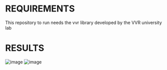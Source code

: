 # REQUIREMENTS
This repository to run needs the vvr library developed by the VVR university lab

# RESULTS

![image](https://user-images.githubusercontent.com/81852029/209874515-9fee7bcf-2b77-4784-be34-5d3d743caf61.png)
![image](https://user-images.githubusercontent.com/81852029/209874524-ee5aa51f-46a2-4d33-abc7-1d55ae559c1d.png)
